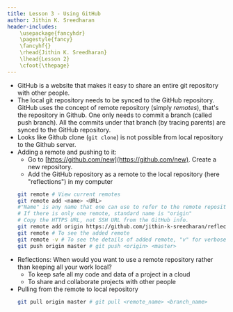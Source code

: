 ```yaml
---
title: Lesson 3 - Using GitHub
author: Jithin K. Sreedharan
header-includes:
    \usepackage{fancyhdr}
    \pagestyle{fancy}
    \fancyhf{}
    \rhead{Jithin K. Sreedharan}
    \lhead{Lesson 2}
    \cfoot{\thepage}
---
```


<!-- # Using GitHub -->

* GitHub is a website that makes it easy to share an entire git repository with other people.
* The local git repository needs to be synced to the GitHub repository. GitHub uses the concept of remote repository (simply _remotes_), that's the repository in Github. One only needs to commit a branch (called push branch). All the commits under that branch (by tracing parents) are synced to the GitHub repository.
* Looks like Github clone (`git clone`) is not possible from local repository to the Github server.
* Adding a remote and pushing to it:
    - Go to [https://github.com/new](https://github.com/new). Create a new repository.
    - Add the GitHub repository as a remote to the local repository (here "reflections") in my computer
    ``` bash
    git remote # View current remotes
    git remote add <name> <URL>
    #"Name" is any name that one can use to refer to the remote repository.
    # If there is only one remote, standard name is "origin"
    # Copy the HTTPS URL, not SSH URL from the GitHub info.
    git remote add origin https://github.com/jithin-k-sreedharan/reflections.git
    git remote # To see the added remote
    git remote -v # To see the details of added remote, "v" for verbose
    git push origin master # git push <origin> <master>
    ```
* Reflections: When would you want to use a remote repository rather than keeping all your work local?  
    - To keep safe all my code and data of a project in a cloud
    - To share and collaborate projects with other people
* Pulling from the remote to local repository
    ``` bash
    git pull origin master # git pull <remote_name> <branch_name>
    ```
